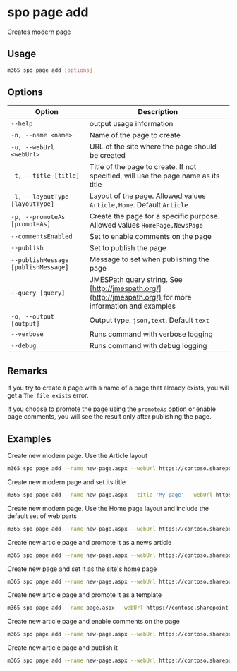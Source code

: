 # spo page add

Creates modern page

## Usage

```sh
m365 spo page add [options]
```

## Options

Option|Description
------|-----------
`--help`|output usage information
`-n, --name <name>`|Name of the page to create
`-u, --webUrl <webUrl>`|URL of the site where the page should be created
`-t, --title [title]`|Title of the page to create. If not specified, will use the page name as its title
`-l, --layoutType [layoutType]`|Layout of the page. Allowed values `Article,Home`. Default `Article`
`-p, --promoteAs [promoteAs]`|Create the page for a specific purpose. Allowed values `HomePage,NewsPage`
`--commentsEnabled`|Set to enable comments on the page
`--publish`|Set to publish the page
`--publishMessage [publishMessage]`|Message to set when publishing the page
`--query [query]`|JMESPath query string. See [http://jmespath.org/](http://jmespath.org/) for more information and examples
`-o, --output [output]`|Output type. `json,text`. Default `text`
`--verbose`|Runs command with verbose logging
`--debug`|Runs command with debug logging

## Remarks

If you try to create a page with a name of a page that already exists, you will get a `The file exists` error.

If you choose to promote the page using the `promoteAs` option or enable page comments, you will see the result only after publishing the page.

## Examples

Create new modern page. Use the Article layout

```sh
m365 spo page add --name new-page.aspx --webUrl https://contoso.sharepoint.com/sites/a-team
```

Create new modern page and set its title

```sh
m365 spo page add --name new-page.aspx --title 'My page' --webUrl https://contoso.sharepoint.com/sites/a-team
```

Create new modern page. Use the Home page layout and include the default set of web parts

```sh
m365 spo page add --name new-page.aspx --webUrl https://contoso.sharepoint.com/sites/a-team --layoutType Home
```

Create new article page and promote it as a news article

```sh
m365 spo page add --name new-page.aspx --webUrl https://contoso.sharepoint.com/sites/a-team --promoteAs NewsPage
```

Create new page and set it as the site's home page

```sh
m365 spo page add --name new-page.aspx --webUrl https://contoso.sharepoint.com/sites/a-team --layoutType Home --promoteAs HomePage
```

Create new article page and promote it as a template

```sh
m365 spo page add --name page.aspx --webUrl https://contoso.sharepoint.com/sites/a-team --promoteAs Template
```

Create new article page and enable comments on the page

```sh
m365 spo page add --name new-page.aspx --webUrl https://contoso.sharepoint.com/sites/a-team --commentsEnabled
```

Create new article page and publish it

```sh
m365 spo page add --name new-page.aspx --webUrl https://contoso.sharepoint.com/sites/a-team --publish
```